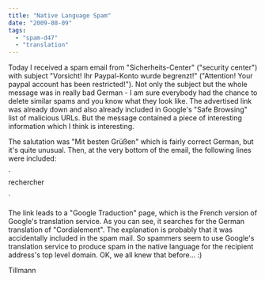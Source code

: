 ```yaml
---
title: "Native Language Spam"
date: "2009-08-09"
tags: 
  - "spam-d47"
  - "translation"
---
```


Today I received a spam email from "Sicherheits-Center" ("security center") with subject "Vorsicht! Ihr Paypal-Konto wurde begrenzt!" ("Attention! Your paypal account has been restricted!"). Not only the subject but the whole message was in really bad German - I am sure everybody had the chance to delete similar spams and you know what they look like. The advertised link was already down and also already included in Google's "Safe Browsing" list of malicious URLs. But the message contained a piece of interesting information which I think is interesting.  
  
The salutation was "Mit besten Grüßen" which is fairly correct German, but it's quite unusual. Then, at the very bottom of the email, the following lines were included:  
  
`  
rechercher  
  
`  
  
The link leads to a "Google Traduction" page, which is the French version of Google's translation service. As you can see, it searches for the German translation of "Cordialement". The explanation is probably that it was accidentally included in the spam mail. So spammers seem to use Google's translation service to produce spam in the native language for the recipient address's top level domain. OK, we all knew that before... :)  
  
Tillmann
